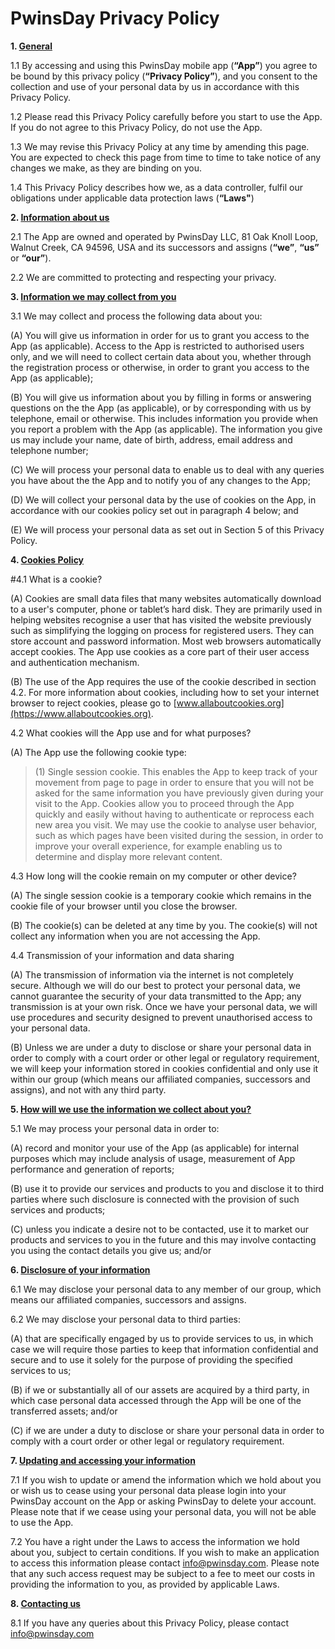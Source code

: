 # PwinsDay Privacy Policy #

**1. <ins> General</ins>**

1.1 By accessing and using this PwinsDay mobile app (**“App”**) you agree to be bound by this
privacy policy (**“Privacy Policy”**), and you consent to the collection and use of your
personal data by us in accordance with this Privacy Policy.

1.2 Please read this Privacy Policy carefully before you start to use the App. If you do not
agree to this Privacy Policy, do not use the App.

1.3 We may revise this Privacy Policy at any time by amending this page. You are expected to
check this page from time to time to take notice of any changes we make, as they are
binding on you.

1.4 This Privacy Policy describes how we, as a data controller, fulfil our obligations under
applicable data protection laws (**“Laws"**)

**2. <ins> Information about us </ins>**

2.1 The App are owned and operated by PwinsDay LLC, 81 Oak Knoll Loop, Walnut Creek,
CA 94596, USA and its successors and assigns (**“we”**, **“us”** or **“our”**).

2.2 We are committed to protecting and respecting your privacy.

**3. <ins> Information we may collect from you </ins>**

3.1 We may collect and process the following data about you:

(A) You will give us information in order for us to grant you access to the App (as
applicable). Access to the App is restricted to authorised users only, and we will
need to collect certain data about you, whether through the registration process or
otherwise, in order to grant you access to the App (as applicable);

(B) You will give us information about you by filling in forms or answering questions on
the the App (as applicable), or by corresponding with us by telephone, email or
otherwise. This includes information you provide when you report a problem with
the App (as applicable). The information you give us may include your name, date
of birth, address, email address and telephone number;

(C) We will process your personal data to enable us to deal with any queries you have
about the the App and to notify you of any changes to the App;

(D) We will collect your personal data by the use of cookies on the App, in accordance
with our cookies policy set out in paragraph 4 below; and

(E) We will process your personal data as set out in Section 5 of this Privacy Policy.

**4. <ins> Cookies Policy </ins>**

#4.1 What is a cookie?

(A) Cookies are small data files that many websites automatically download to a user's
computer, phone or tablet’s hard disk. They are primarily used in helping websites
recognise a user that has visited the website previously such as simplifying the
logging on process for registered users. They can store account and password
information. Most web browsers automatically accept cookies. The App use
cookies as a core part of their user access and authentication mechanism.

(B) The use of the App requires the use of the cookie described in section 4.2. For more
 information about cookies, including how to set your internet browser
to reject cookies, please go to [www.allaboutcookies.org](https://www.allaboutcookies.org).

4.2 What cookies will the App use and for what purposes?

(A) The App use the following cookie type:

 >(1) Single session cookie. This enables the App to keep track of your
movement from page to page in order to ensure that you will not be asked for
the same information you have previously given during your visit to the App.
Cookies allow you to proceed through the App quickly and easily without
having to authenticate or reprocess each new area you visit. We may use the
cookie to analyse user behavior, such as which pages have been visited
during the session, in order to improve your overall experience, for example
enabling us to determine and display more relevant content.

4.3 How long will the cookie remain on my computer or other device?

(A) The single session cookie is a temporary cookie which remains in the cookie file of
your browser until you close the browser.

(B) The cookie(s) can be deleted at any time by you. The cookie(s) will not collect any
information when you are not accessing the App.

4.4 Transmission of your information and data sharing

(A) The transmission of information via the internet is not completely secure. Although
we will do our best to protect your personal data, we cannot guarantee the security
of your data transmitted to the App; any transmission is at your own risk. Once we
have your personal data, we will use procedures and security designed to prevent
unauthorised access to your personal data.

(B) Unless we are under a duty to disclose or share your personal data in order to
comply with a court order or other legal or regulatory requirement, we will keep
your information stored in cookies confidential and only use it within our group
(which means our affiliated companies, successors and assigns), and not with any
third party.

**5. <ins>  How will we use the information we collect about you? </ins>**

5.1 We may process your personal data in order to:

(A) record and monitor your use of the App (as applicable) for internal purposes which
may include analysis of usage, measurement of App performance and generation
of reports;

(B) use it to provide our services and products to you and disclose it to third parties
where such disclosure is connected with the provision of such services and
products;

(C) unless you indicate a desire not to be contacted, use it to market our products and
services to you in the future and this may involve contacting you using the contact
details you give us; and/or

**6. <ins>  Disclosure of your information </ins>**

6.1 We may disclose your personal data to any member of our group, which means our
affiliated companies, successors and assigns.

6.2 We may disclose your personal data to third parties:

(A) that are specifically engaged by us to provide services to us, in which case we will
require those parties to keep that information confidential and secure and to use it
solely for the purpose of providing the specified services to us;

(B) if we or substantially all of our assets are acquired by a third party, in which case
personal data accessed through the App will be one of the transferred assets;
and/or

(C) if we are under a duty to disclose or share your personal data in order to comply
with a court order or other legal or regulatory requirement.

**7. <ins> Updating and accessing your information </ins>**

7.1 If you wish to update or amend the information which we hold about you or wish us to
cease using your personal data please login into your PwinsDay account on the App or
asking PwinsDay to delete your account. Please note that if we cease using your personal
data, you will not be able to use the App.

7.2 You have a right under the Laws to access the information we hold about you, subject to
certain conditions. If you wish to make an application to access this information please
contact [info@pwinsday.com](mailto:info@pwinsday.com). Please note that any such access request may be subject to
a fee to meet our costs in providing the information to you, as provided by applicable
Laws.

**8. <ins> Contacting us </ins>**

8.1 If you have any queries about this Privacy Policy, please contact [info@pwinsday.com](mailto:info@pwinsday.com)